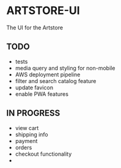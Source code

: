 # ARTSTORE-UI
The UI for the Artstore


## TODO
* tests
* media query and styling for non-mobile
* AWS deployment pipeline
* filter and search catalog feature
* update favicon
* enable PWA features

## IN PROGRESS
* view cart
* shipping info
* payment
* orders
* checkout functionality
* 